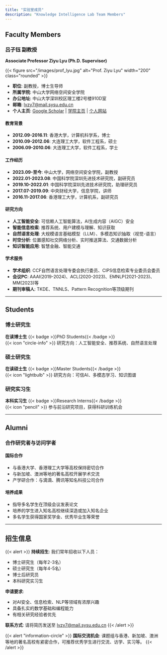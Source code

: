 ```yaml
---
title: "实验室成员"
description: "Knowledge Intelligence Lab Team Members"
---
```


## Faculty Members

### 吕子钰 副教授
**Associate Professor Ziyu Lyu (Ph.D. Supervisor)**

{{< figure src="/images/prof_lyu.jpg" alt="Prof. Ziyu Lyu" width="200" class="rounded" >}}

- **职位**: 副教授，博士生导师
- **所属学院**: 中山大学网络空间安全学院
- **办公地址**: 中山大学深圳校区理工楼2号楼910D室
- **邮箱**: lvzy7@mail.sysu.edu.cn
- **个人主页**: [Google Scholar](https://scholar.google.com/citations?user=1D2467cAAAAJ&hl=en) | [学院主页](https://scst.sysu.edu.cn/members/members01/1410204.htm) | [个人网站](https://sites.google.com/site/crystalziyulu/home)

#### 教育背景
- **2012.09-2016.11**: 香港大学，计算机科学系，博士
- **2010.09-2012.06**: 大连理工大学，软件工程系，硕士  
- **2006.09-2010.06**: 大连理工大学，软件工程系，学士

#### 工作经历
- **2023.09-至今**: 中山大学，网络空间安全学院，副教授
- **2022.01-2023.08**: 中国科学院深圳先进技术研究院，副研究员
- **2019.10-2022.01**: 中国科学院深圳先进技术研究院，助理研究员
- **2017.07-2019.09**: 中央财经大学，信息学院，讲师
- **2016.11-2017.06**: 香港理工大学，计算机系，副研究员

#### 研究方向
- **人工智能安全**: 可信赖人工智能算法，AI生成内容（AIGC）安全
- **智能信息检索**: 推荐系统、用户建模与理解、知识获取
- **自然语言处理**: 大规模语言基础模型（LLM）、多模态知识抽取（视觉-语言）
- **时空分析**: 位置感知社交网络分析、实时推送算法、交通数据分析
- **知识智能应用**: 智慧金融、智能交通

#### 学术服务
- **学术组织**: CCF自然语言处理专委会执行委员、CIPS信息检索专业委员会委员
- **会议PC**: AAAI(2019-2024)、ACL(2020-2023)、EMNLP(2021-2023)、MM(2023)等
- **期刊审稿人**: TKDE、TNNLS、Pattern Recognition等顶级期刊

---

## Students

### 博士研究生

**在读博士生** {{< badge >}}PhD Students{{< /badge >}}  
{{< icon "circle-info" >}} 研究方向：人工智能安全、推荐系统、自然语言处理

### 硕士研究生

**在读硕士生** {{< badge >}}Master Students{{< /badge >}}  
{{< icon "lightbulb" >}} 研究方向：可信AI、多模态学习、知识图谱

### 研究实习生

**本科实习生** {{< badge >}}Research Interns{{< /badge >}}  
{{< icon "pencil" >}} 参与前沿研究项目，获得科研训练机会

---

## Alumni

### 合作研究者与访问学者

#### 国际合作
- 与香港大学、香港理工大学等高校保持密切合作
- 与新加坡、澳洲等地的著名高校开展学术交流
- 产学研合作：与滴滴、腾讯等知名科技公司合作

#### 培养成果
- 指导多名学生在顶级会议发表论文
- 培养的学生进入知名高校继续深造或加入知名企业
- 多名学生获得国家奖学金、优秀毕业生等荣誉

---

## 招生信息

{{< alert >}}
**持续招生**: 我们常年招收以下人员：
- 博士研究生（每年2-3名）
- 硕士研究生（每年4-5名）  
- 博士后研究员
- 本科研究实习生

**申请要求**:
- 对AI安全、信息检索、NLP等领域有浓厚兴趣
- 具备扎实的数学基础和编程能力
- 有相关研究经验者优先

**联系方式**: 请将简历发送至 lvzy7@mail.sysu.edu.cn
{{< /alert >}}

{{< alert "information-circle" >}}
**国际交流机会**: 课题组与香港、新加坡、澳洲等地的著名高校有紧密合作，可推荐优秀学生进行交流、访学、实习等。
{{< /alert >}}
